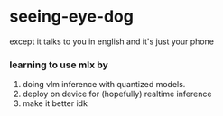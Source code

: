 # seeing-eye-dog
except it talks to you in english and it's just your phone

### learning to use mlx by 
1. doing vlm inference with quantized models.
2. deploy on device for (hopefully) realtime inference
3. make it better idk
